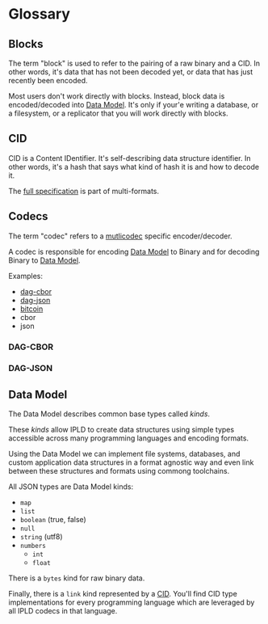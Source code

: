 Glossary
========

## Blocks

The term "block" is used to refer to the pairing of a raw binary and a CID. In other words, it's
data that has not been decoded yet, or data that has just recently been encoded.

Most users don't work directly with blocks. Instead, block data is encoded/decoded into [Data Model](#data-model). It's only if your'e writing a database, or a filesystem, or a replicator that you will work directly
with blocks.

## CID

CID is a Content IDentifier. It's self-describing data structure identifier. In other
words, it's a hash that says what kind of hash it is and how to decode it.

The [full specification](https://github.com/multiformats/cid) is part of multi-formats.

## Codecs

The term "codec" refers to a [mutlicodec]() specific encoder/decoder.

A codec is responsible for encoding [Data Model](#data-model) to Binary and for
decoding Binary to [Data Model](#data-model).

Examples:

* [dag-cbor](#DAG-CBOR)
* [dag-json](#DAG-JSON)
* [bitcoin](#bitcoin-codec)
* cbor
* json

### DAG-CBOR

### DAG-JSON

## Data Model

The Data Model describes common base types called *kinds*.

These *kinds* allow IPLD to create data structures using simple types
accessible across many programming languages and encoding formats.

Using the Data Model we can implement file systems, databases, and custom
application data structures in a format agnostic way and even link between
these structures and formats using commong toolchains.

All JSON types are Data Model kinds:

* `map`
* `list`
* `boolean` (true, false)
* `null`
* `string` (utf8)
* `numbers`
  * `int`
  * `float`

There is a `bytes` kind for raw binary data.

Finally, there is a `link` kind represented by a [CID](#CID). You'll find
CID type implementations for every programming language which are leveraged
by all IPLD codecs in that language.

